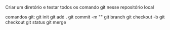 Criar um diretório e testar todos os comando git nesse repositório local

comandos git:
git init
git add .
git commit -m "<name>"
git branch
git checkout -b <name>
git checkout <name>
git status
git merge <name>
